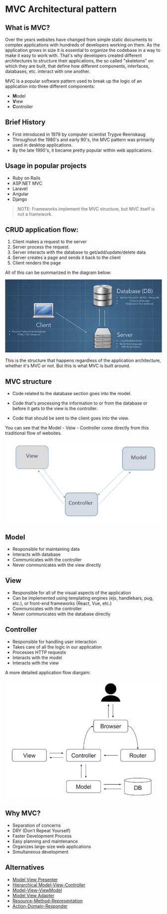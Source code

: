 # MVC Architectural pattern

## What is MVC?

Over the years websites have changed from simple static documents to complex applications with hundreds of developers working on them. As the application grows in size it is essential to organize the codebase in a way to make it easy to work with. That's why developers created different architectures to structure their applications, the so called "skeletons" on which they are built, that define how different components, interfaces, databases, etc. interact with one another.

MVC is a popular software pattern used to break up the logic of an application into three different components:

- **M**odel
- **V**iew
- **C**ontroller

## Brief History

- First introduced in 1979 by computer scientist Trygve Reenskaug
- Throughout the 1980's and early 90's, the MVC pattern was primarily used in desktop applications.
- By the late 1990's, it became pretty popular within web applications.

## Usage in popular projects

- Ruby on Rails
- ASP.NET MVC
- Laravel
- Angular
- Django

> NOTE: Frameworks implement the MVC structure, but MVC itself is not a framework.

## CRUD application flow:

1. Client makes a request to the server
1. Server process the request.
1. Server interacts with the database to get/add/update/delete data
1. Server creates a page and sends it back to the client
1. Client renders the page

All of this can be summarized in the diagram below:

![Application flow diagram](/images/appflow.png)

This is the structure that happens regardless of the application architecture, whether it's MVC or not.
But this is what MVC is built around.

## MVC structure

- Code related to the database section goes into the model.

- Code that's processing the information to or from the database or before it gets to the view is the controller.

- Code that should be sent to the client goes into the view.

You can see that the Model - Veiw - Controller come directly from this traditional flow of websites.

![Application flow diagram](/images/mvc.jpg)

## Model

- Responsible for maintaining data
- Interacts with database
- Communicates with the controller
- Never communicates with the view directly

## View

- Responsible for all of the visual aspects of the application
- Can be implemented using templating engines (ejs, handlebars, pug, etc.), or front-end frameworks (React, Vue, etc.)
- Communicates with the controller
- Never communicates with the database directly

## Controller

- Responsible for handling user interaction
- Takes care of all the logic in our application
- Processes HTTP requests
- Interacts with the model
- Interacts with the view

A more detailed application flow diargam:

![Detailed application flow diagram](/images/mvc-flow.jpg)

## Why MVC?

- Separation of concerns
- DRY (Don’t Repeat Yourself)
- Faster Development Process
- Easy planning and maintenance
- Organizes large-size web applications
- Simultaneous development

## Alternatives

- [Model View Presenter](http://en.wikipedia.org/wiki/Model-view-presenter)
- [Hierarchical Model-View-Controller](https://en.wikipedia.org/wiki/Hierarchical_model-view-controller)
- [Model-View-ViewModel](https://en.wikipedia.org/wiki/Model-view-viewmodel)
- [Model View Adapter](http://en.wikipedia.org/wiki/Model-view-adapter)
- [Resource-Method-Representation](http://www.peej.co.uk/articles/rmr-architecture.html)
- [Action-Domain-Responder](http://pmjones.github.io/adr/)

